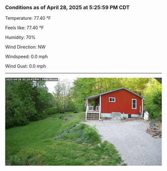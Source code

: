 ### Conditions as of April 28, 2025 at 5:25:59 PM CDT 

Temperature: 77.40 &deg;F

Feels like: 77.40 &deg;F

Humidity: 70%

Wind Direction: NW

Windspeed: 0.0 mph

Wind Gust: 0.0 mph

---

<img src="./images/latest.jpeg"/>

